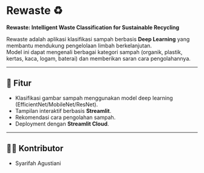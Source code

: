 # Rewaste ♻️
**Rewaste: Intelligent Waste Classification for Sustainable Recycling**

Rewaste adalah aplikasi klasifikasi sampah berbasis **Deep Learning** yang membantu mendukung pengelolaan limbah berkelanjutan.  
Model ini dapat mengenali berbagai kategori sampah (organik, plastik, kertas, kaca, logam, baterai) dan memberikan saran cara pengolahannya.

---

## 🚀 Fitur
- Klasifikasi gambar sampah menggunakan model deep learning (EfficientNet/MobileNet/ResNet).
- Tampilan interaktif berbasis **Streamlit**.
- Rekomendasi cara pengolahan sampah.
- Deployment dengan **Streamlit Cloud**.

---

## 👨‍💻 Kontributor
- Syarifah Agustiani
